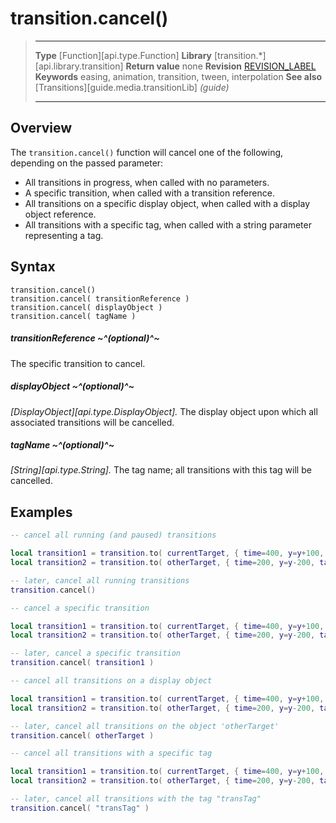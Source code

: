 # transition.cancel()

> --------------------- ------------------------------------------------------------------------------------------
> __Type__              [Function][api.type.Function]
> __Library__           [transition.*][api.library.transition]
> __Return value__      none
> __Revision__          [REVISION_LABEL](REVISION_URL)
> __Keywords__          easing, animation, transition, tween, interpolation
> __See also__			[Transitions][guide.media.transitionLib] _(guide)_
> --------------------- ------------------------------------------------------------------------------------------


## Overview

The `transition.cancel()` function will cancel one of the following, depending on the passed parameter:

* All transitions in progress, when called with no parameters.
* A specific transition, when called with a transition reference.
* All transitions on a specific display object, when called with a display object reference.
* All transitions with a specific tag, when called with a string parameter representing a tag.


## Syntax

	transition.cancel()
	transition.cancel( transitionReference )
	transition.cancel( displayObject )
	transition.cancel( tagName )

##### transitionReference ~^(optional)^~
The specific transition to cancel.

##### displayObject ~^(optional)^~
_[DisplayObject][api.type.DisplayObject]._ The display object upon which all associated transitions will be cancelled.

##### tagName ~^(optional)^~
_[String][api.type.String]._ The tag name; all transitions with this tag will be cancelled.


## Examples

``````lua
-- cancel all running (and paused) transitions

local transition1 = transition.to( currentTarget, { time=400, y=y+100, iterations=5, tag="transTag" } )
local transition2 = transition.to( otherTarget, { time=200, y=y-200, tag="transTag" } )

-- later, cancel all running transitions
transition.cancel()
``````

``````lua
-- cancel a specific transition

local transition1 = transition.to( currentTarget, { time=400, y=y+100, iterations=5, tag="transTag" } )
local transition2 = transition.to( otherTarget, { time=200, y=y-200, tag="transTag" } )

-- later, cancel a specific transition
transition.cancel( transition1 )
``````

``````lua
-- cancel all transitions on a display object

local transition1 = transition.to( currentTarget, { time=400, y=y+100, iterations=5, tag="transTag" } )
local transition2 = transition.to( otherTarget, { time=200, y=y-200, tag="transTag" } )

-- later, cancel all transitions on the object 'otherTarget'
transition.cancel( otherTarget )
``````

``````lua
-- cancel all transitions with a specific tag

local transition1 = transition.to( currentTarget, { time=400, y=y+100, iterations=5, tag="transTag" } )
local transition2 = transition.to( otherTarget, { time=200, y=y-200, tag="transTag" } )

-- later, cancel all transitions with the tag "transTag"
transition.cancel( "transTag" )
``````